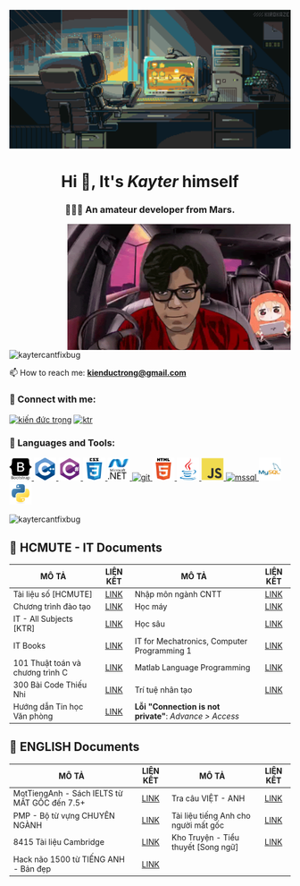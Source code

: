 ![MasterHead](https://github.com/KayterCantFixBug/KayterCantFixBug/blob/main/banner.gif)
<h1 align="center">Hi 👋, It's <i>Kayter</i> himself</h1>
<h3 align="center">🧑🏾‍💻 An amateur developer from Mars​.</h3>
<img align="right" width="400" src="https://github.com/KayterCantFixBug/KayterCantFixBug/blob/main/fakecam.gif">

<p align="left"> <img src="https://komarev.com/ghpvc/?username=kaytercantfixbug&label=Profile%20views&color=0e75b6&style=flat" alt="kaytercantfixbug" /> </p>

📫 How to reach me: **kienductrong@gmail.com**

<h3 align="left">📲​ Connect with me:</h3>
<p align="left">
<a href="https://fb.com/kaytervn" target="blank"><img align="center" src="https://raw.githubusercontent.com/rahuldkjain/github-profile-readme-generator/master/src/images/icons/Social/facebook.svg" alt="kiến đức trọng" height="30" width="40" /></a>
<a href="https://www.youtube.com/@kaytervn" target="blank"><img align="center" src="https://raw.githubusercontent.com/rahuldkjain/github-profile-readme-generator/master/src/images/icons/Social/youtube.svg" alt="ktr" height="30" width="40" /></a>
</p>

<h3 align="left">🧰 Languages and Tools:</h3>
<p align="left"> <a href="https://getbootstrap.com" target="_blank" rel="noreferrer"> <img src="https://raw.githubusercontent.com/devicons/devicon/master/icons/bootstrap/bootstrap-plain-wordmark.svg" alt="bootstrap" width="40" height="40"/> </a> <a href="https://www.w3schools.com/cpp/" target="_blank" rel="noreferrer"> <img src="https://raw.githubusercontent.com/devicons/devicon/master/icons/cplusplus/cplusplus-original.svg" alt="cplusplus" width="40" height="40"/> </a> <a href="https://www.w3schools.com/cs/" target="_blank" rel="noreferrer"> <img src="https://raw.githubusercontent.com/devicons/devicon/master/icons/csharp/csharp-original.svg" alt="csharp" width="40" height="40"/> </a> <a href="https://www.w3schools.com/css/" target="_blank" rel="noreferrer"> <img src="https://raw.githubusercontent.com/devicons/devicon/master/icons/css3/css3-original-wordmark.svg" alt="css3" width="40" height="40"/> </a> <a href="https://dotnet.microsoft.com/" target="_blank" rel="noreferrer"> <img src="https://raw.githubusercontent.com/devicons/devicon/master/icons/dot-net/dot-net-original-wordmark.svg" alt="dotnet" width="40" height="40"/> </a> <a href="https://git-scm.com/" target="_blank" rel="noreferrer"> <img src="https://www.vectorlogo.zone/logos/git-scm/git-scm-icon.svg" alt="git" width="40" height="40"/> </a> <a href="https://www.w3.org/html/" target="_blank" rel="noreferrer"> <img src="https://raw.githubusercontent.com/devicons/devicon/master/icons/html5/html5-original-wordmark.svg" alt="html5" width="40" height="40"/> </a> <a href="https://www.java.com" target="_blank" rel="noreferrer"> <img src="https://raw.githubusercontent.com/devicons/devicon/master/icons/java/java-original.svg" alt="java" width="40" height="40"/> </a> <a href="https://developer.mozilla.org/en-US/docs/Web/JavaScript" target="_blank" rel="noreferrer"> <img src="https://raw.githubusercontent.com/devicons/devicon/master/icons/javascript/javascript-original.svg" alt="javascript" width="40" height="40"/> </a> <a href="https://www.microsoft.com/en-us/sql-server" target="_blank" rel="noreferrer"> <img src="https://www.svgrepo.com/show/303229/microsoft-sql-server-logo.svg" alt="mssql" width="40" height="40"/> </a> <a href="https://www.mysql.com/" target="_blank" rel="noreferrer"> <img src="https://raw.githubusercontent.com/devicons/devicon/master/icons/mysql/mysql-original-wordmark.svg" alt="mysql" width="40" height="40"/> </a> <a href="https://www.python.org" target="_blank" rel="noreferrer"> <img src="https://raw.githubusercontent.com/devicons/devicon/master/icons/python/python-original.svg" alt="python" width="40" height="40"/> </a> </p>

<p><img align="center" src="https://github-readme-stats.vercel.app/api/top-langs?username=kaytercantfixbug&show_icons=true&locale=en&layout=compact" alt="kaytercantfixbug" /></p>

<h2 align="left">📖 HCMUTE - IT Documents</h1>

|MÔ TẢ|LIÊN KẾT|MÔ TẢ|LIÊN KẾT|
|------|:------:|------|:------:|
|Tài liệu số [HCMUTE]|[LINK](http://csdl.hcmute.edu.vn/)|Nhập môn ngành CNTT|[LINK](http://tiny.cc/QTUTE-INTRO2IT)|
|Chương trình đào tạo|[LINK](https://docs.google.com/document/d/1msjP47esB1HsFP5lNdApdgLO0qNDnV5d/edit?usp=drive_link&ouid=115186877765088019765&rtpof=true&sd=true)|Học máy|[LINK](http://tiny.cc/QTUTE-MACHINELEARNING)|
|IT - All Subjects [KTR]|[LINK](https://drive.google.com/drive/folders/1qQZV3-SkIRd-Ph6HC1m-3hkVZZ7MqNr8?usp=sharing)|Học sâu|[LINK](http://tiny.cc/QTUTE-DEEPLEARNING)|
|IT Books|[LINK](https://drive.google.com/drive/folders/16x-GZrRzqr1pyqjzDwQ2tt3s5NRbv2RO?usp=sharing)|IT for Mechatronics, Computer Programming 1|[LINK](http://tiny.cc/QTUTE-TINKYTHUAT)|
|101 Thuật toán và chương trình C|[LINK](https://drive.google.com/file/d/13y4XjNz48q6RyXJcdACsvt6zjB63tU0D/view?usp=sharing)|Matlab Language Programming|[LINK](http://tiny.cc/QTUTE-MATLAB)|
|300 Bài Code Thiếu Nhi|[LINK](https://docs.google.com/document/u/0/d/1WmKuC807QwSa7Q7oz6I6bWYPIkk6oBL1k5RKvnRb8nw/mobilebasic?fbclid=IwAR2zm7hrKqbMezxEXGq3bzC3Kjg_0wNufDkf9TznaqbWoS-EggF7FQ2BuL0)|Trí tuệ nhân tạo|[LINK](http://tiny.cc/QTUTE-AI)|
|Hướng dẫn Tin học Văn phòng|[LINK](https://terabox.com/s/1VcolKeQJqjaDBaGXmJ0f3Q)|**Lỗi "Connection is not private"**: *Advance > Access*

<h2 align="left">📓 ENGLISH Documents</h1>

|MÔ TẢ|LIÊN KẾT|MÔ TẢ|LIÊN KẾT|
|------|:------:|------|:------:|
|MotTiengAnh - Sách IELTS từ MẤT GỐC đến 7.5+|[LINK](https://tailieu.mottienganh.com/?utm_source=page_nhachoc&utm_medium=giaitri&utm_campaign=cpc)|Tra câu VIỆT - ANH|[LINK](https://tracau.vn/)|
|PMP - Bộ từ vựng CHUYÊN NGÀNH|[LINK](https://drive.google.com/drive/folders/1tfYX7cPwqF5zVmlckJiMKj3FL2v2LcH1?usp=sharing)|Tài liệu tiếng Anh cho người mất gốc|[LINK](https://drive.google.com/drive/folders/1Qfg4nvYWxeAuHmZeK-PZvw2Q7uEAUYGB?usp=sharing)|
|8415 Tài liệu Cambridge|[LINK](https://terabox.com/s/1frh6q5zHsj8lw7lR-TstAw)|Kho Truyện - Tiểu thuyết [Song ngữ]|[LINK](https://drive.google.com/drive/folders/1me4JjJ3J7yj_PmoDjc2KjtkY3xJYBsWA?usp=sharing)|
|Hack não 1500 từ TIẾNG ANH - Bản đẹp|[LINK](https://drive.google.com/file/d/140Gzf7C4wCcTNwFRrXecwxpjacg8FiiZ/view?usp=sharing)|

